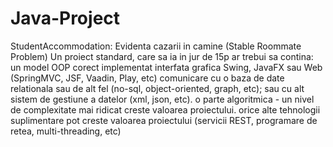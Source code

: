 # Java-Project
StudentAccommodation: Evidenta cazarii in camine (Stable Roommate Problem)
Un proiect standard, care sa ia in jur de 15p ar trebui sa contina:
un model OOP corect implementat
interfata grafica Swing, JavaFX sau Web (SpringMVC, JSF, Vaadin, Play, etc)
comunicare cu o baza de date relationala sau de alt fel (no-sql, object-oriented, graph, etc); sau cu alt sistem de gestiune a datelor (xml, json, etc).
o parte algoritmica - un nivel de complexitate mai ridicat creste valoarea proiectului.
orice alte tehnologii suplimentare pot creste valoarea proiectului (servicii REST, programare de retea, multi-threading, etc)

